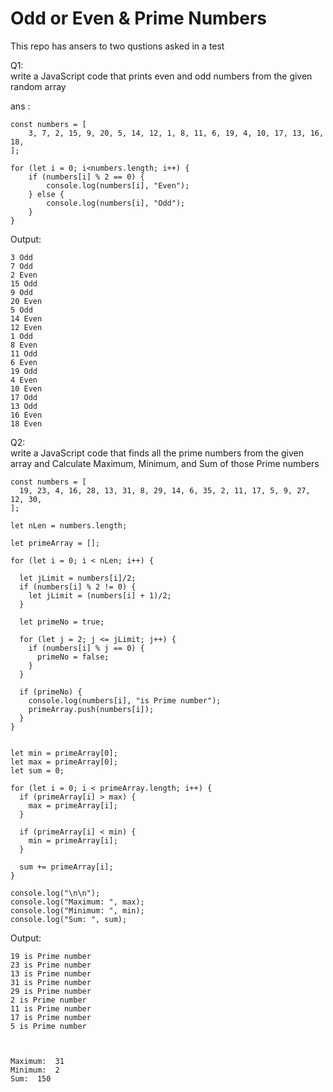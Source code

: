 # Odd or Even & Prime Numbers

This repo has ansers to two qustions asked in a test

Q1:   
write a JavaScript code that prints even and odd numbers from the given random array

ans : 
```
const numbers = [
    3, 7, 2, 15, 9, 20, 5, 14, 12, 1, 8, 11, 6, 19, 4, 10, 17, 13, 16, 18,
];
  
for (let i = 0; i<numbers.length; i++) {
    if (numbers[i] % 2 == 0) {
        console.log(numbers[i], "Even");
    } else {
        console.log(numbers[i], "Odd");
    }
}
```
Output:
```
3 Odd
7 Odd
2 Even
15 Odd
9 Odd
20 Even
5 Odd
14 Even
12 Even
1 Odd
8 Even
11 Odd
6 Even
19 Odd
4 Even
10 Even
17 Odd
13 Odd
16 Even
18 Even
```

Q2:   
write a JavaScript code that finds all the prime numbers from the given array and Calculate Maximum, Minimum, and Sum of those Prime numbers
```
const numbers = [
  19, 23, 4, 16, 28, 13, 31, 8, 29, 14, 6, 35, 2, 11, 17, 5, 9, 27, 12, 30,
];

let nLen = numbers.length;

let primeArray = [];

for (let i = 0; i < nLen; i++) {
  
  let jLimit = numbers[i]/2;
  if (numbers[i] % 2 != 0) {
    let jLimit = (numbers[i] + 1)/2;
  }
  
  let primeNo = true;
  
  for (let j = 2; j <= jLimit; j++) {
    if (numbers[i] % j == 0) {
      primeNo = false;
    }
  }
  
  if (primeNo) {
    console.log(numbers[i], "is Prime number");
    primeArray.push(numbers[i]);
  }
}


let min = primeArray[0];
let max = primeArray[0];
let sum = 0;

for (let i = 0; i < primeArray.length; i++) {
  if (primeArray[i] > max) {
    max = primeArray[i];
  }
  
  if (primeArray[i] < min) {
    min = primeArray[i];
  }
  
  sum += primeArray[i];
}

console.log("\n\n");
console.log("Maximum: ", max);
console.log("Minimum: ", min);
console.log("Sum: ", sum);
```
Output:
```
19 is Prime number
23 is Prime number
13 is Prime number
31 is Prime number
29 is Prime number
2 is Prime number
11 is Prime number
17 is Prime number
5 is Prime number



Maximum:  31
Minimum:  2
Sum:  150
```